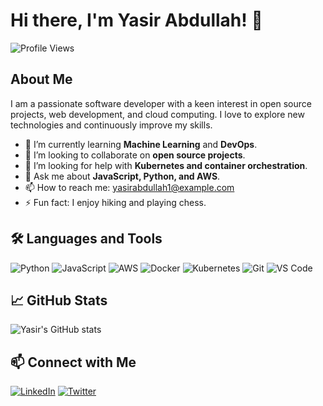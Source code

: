 # Hi there, I'm Yasir Abdullah! 👋

![Profile Views](https://komarev.com/ghpvc/?username=yasirabdullah1&color=blue)

## About Me
I am a passionate software developer with a keen interest in open source projects, web development, and cloud computing. I love to explore new technologies and continuously improve my skills.

- 🌱 I’m currently learning **Machine Learning** and **DevOps**.
- 👯 I’m looking to collaborate on **open source projects**.
- 🤔 I’m looking for help with **Kubernetes and container orchestration**.
- 💬 Ask me about **JavaScript, Python, and AWS**.
- 📫 How to reach me: yasirabdullah1@example.com
- ⚡ Fun fact: I enjoy hiking and playing chess.

## 🛠️ Languages and Tools
![Python](https://img.shields.io/badge/-Python-333?style=flat&logo=python)
![JavaScript](https://img.shields.io/badge/-JavaScript-333?style=flat&logo=javascript)
![AWS](https://img.shields.io/badge/-AWS-333?style=flat&logo=amazon-aws)
![Docker](https://img.shields.io/badge/-Docker-333?style=flat&logo=docker)
![Kubernetes](https://img.shields.io/badge/-Kubernetes-333?style=flat&logo=kubernetes)
![Git](https://img.shields.io/badge/-Git-333?style=flat&logo=git)
![VS Code](https://img.shields.io/badge/-VS%20Code-333?style=flat&logo=visual-studio-code)

## 📈 GitHub Stats
![Yasir's GitHub stats](https://github-readme-stats.vercel.app/api?username=yasirabdullah1&show_icons=true&theme=radical)

## 📫 Connect with Me
[![LinkedIn](https://img.shields.io/badge/-LinkedIn-333?style=flat&logo=linkedin)](https://www.linkedin.com/in/yasirabdullah1/)
[![Twitter](https://img.shields.io/badge/-Twitter-333?style=flat&logo=twitter)]([https://twitter.com/yasirabdullah1](https://x.com/YasirAb94932710?t=gk4e0tXALhEAdgFG8tkAoA&s=09))
